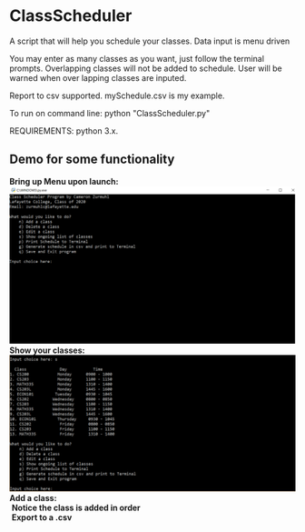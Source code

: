 # ClassScheduler
A script that will help you schedule your classes. Data input is menu driven 

You may enter as many classes as you want, just follow the terminal prompts. Overlapping classes will not be added to schedule.
User will be warned when over lapping classes are inputed.  

Report to csv supported. mySchedule.csv is my example.  

To run on command line: python "ClassScheduler.py"

REQUIREMENTS:
python 3.x.

## Demo for some functionality
<b>Bring up Menu upon launch:</b> <br />
<img src = "https://github.com/20zurmca/ClassScheduler/blob/master/Class%20Scheduler%20Demo/Menu.PNG">
<b>Show your classes: </b> <br />
<img src = "https://github.com/20zurmca/ClassScheduler/blob/master/Class%20Scheduler%20Demo/showClass.PNG">
<b>Add a class: </b> <br />
<img scr = "https://github.com/20zurmca/ClassScheduler/blob/master/Class%20Scheduler%20Demo/adding_new_class.PNG">
<b>Notice the class is added in order </b> <br />
<img scr = "https://github.com/20zurmca/ClassScheduler/blob/master/Class%20Scheduler%20Demo/added_in_order.PNG">
<b>Export to a .csv </b> <br />
<img scr = "https://github.com/20zurmca/ClassScheduler/blob/master/Class%20Scheduler%20Demo/csv.PNG">



